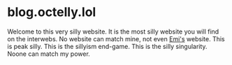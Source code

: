 # blog.octelly.lol

Welcome to this very silly website. It is the most silly website you will find on the interwebs. No website can match mine, not even [Emi's](https://aproxia-dev.github.io/aproxia.me) website. This is peak silly. This is the sillyism end-game. This is the silly singularity. Noone can match my power.